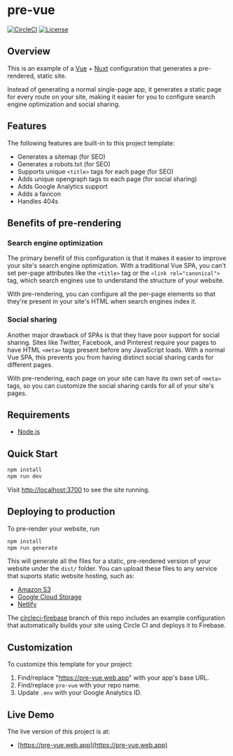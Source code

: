 # pre-vue

[![CircleCI](https://circleci.com/gh/mtlynch/pre-vue.svg?style=svg)](https://circleci.com/gh/mtlynch/pre-vue) [![License](http://img.shields.io/:license-mit-blue.svg?style=flat-square)](LICENSE)

## Overview

This is an example of a [Vue](https://vuejs.org) + [Nuxt](https://nuxtjs.org) configuration that generates a pre-rendered, static site.

Instead of generating a normal single-page app, it generates a static page for every route on your site, making it easier for you to configure search engine optimization and social sharing.

## Features

The following features are built-in to this project template:

- Generates a sitemap (for SEO)
- Generates a robots.txt (for SEO)
- Supports unique `<title>` tags for each page (for SEO)
- Adds unique opengraph tags to each page (for social sharing)
- Adds Google Analytics support
- Adds a favicon
- Handles 404s

## Benefits of pre-rendering

### Search engine optimization

The primary benefit of this configuration is that it makes it easier to improve your site's search engine optimization. With a traditional Vue SPA, you can't set per-page attributes like the `<title>` tag or the `<link rel="canonical">` tag, which search engines use to understand the structure of your website.

With pre-rendering, you can configure all the per-page elements so that they're present in your site's HTML when search engines index it.

### Social sharing

Another major drawback of SPAs is that they have poor support for social sharing. Sites like Twitter, Facebook, and Pinterest require your pages to have HTML `<meta>` tags present before any JavaScript loads. With a normal Vue SPA, this prevents you from having distinct social sharing cards for different pages.

With pre-rendering, each page on your site can have its own set of `<meta>` tags, so you can customize the social sharing cards for all of your site's pages.

## Requirements

- [Node.js](https://nodejs.org/en/download/)

## Quick Start

```bash
npm install
npm run dev
```

Visit [http://localhost:3700](http://localhost:3700) to see the site running.

## Deploying to production

To pre-render your website, run

```bash
npm install
npm run generate
```

This will generate all the files for a static, pre-rendered version of your website under the `dist/` folder. You can upload these files to any service that suports static website hosting, such as:

- [Amazon S3](https://docs.aws.amazon.com/AmazonS3/latest/dev/WebsiteHosting.html)
- [Google Cloud Storage](https://cloud.google.com/storage/docs/hosting-static-website)
- [Netlify](https://www.netlify.com/blog/2016/10/27/a-step-by-step-guide-deploying-a-static-site-or-single-page-app/)

The [circleci-firebase](https://github.com/mtlynch/pre-vue/tree/circleci-firebase) branch of this repo includes an example configuration that automatically builds your site using Circle CI and deploys it to Firebase.

## Customization

To customize this template for your project:

1. Find/replace "https://pre-vue.web.app" with your app's base URL.
1. Find/replace `pre-vue` with your repo name.
1. Update `.env` with your Google Analytics ID.

## Live Demo

The live version of this project is at:

- [https://pre-vue.web.app](https://pre-vue.web.app)
